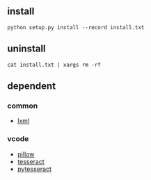 ## install

```
python setup.py install --record install.txt
```

## uninstall

```
cat install.txt | xargs rm -rf
```


## dependent

### common

* [lxml](https://pypi.python.org/pypi/lxml/3.4.4)

### vcode

* [pillow](https://pypi.python.org/pypi/Pillow/3.4.2)
* [tesseract](https://github.com/tesseract-ocr/tesseract/wiki)
* [pytesseract](https://pypi.python.org/pypi/pytesseract/0.1.6)
